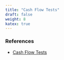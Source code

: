 ```yaml
---
title: "Cash Flow Tests"
draft: false
weight: 8
katex: true
---
```


### References
- [Cash Flow Tests](https://www.youtube.com/watch?v=ZOIeporVIzs&list=PLUkh9m2Borqn8gg0lYSwMZ4ip71pX1TOT&index=9&ab_channel=AswathDamodaran)